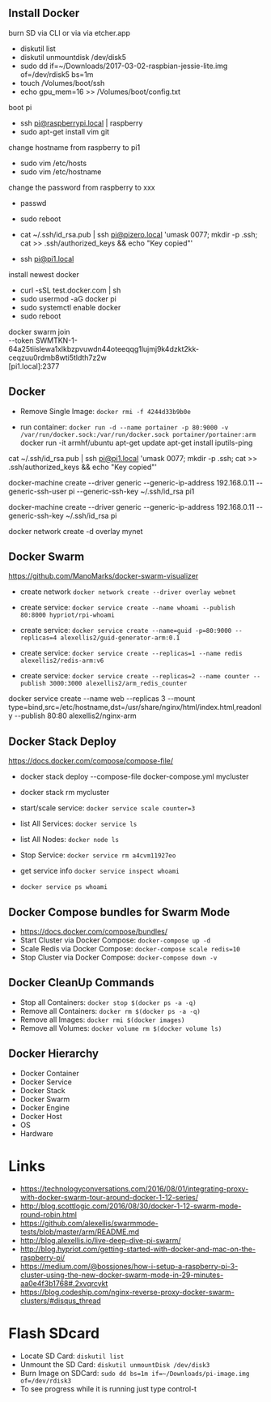 ## Install Docker
burn SD via CLI or via via etcher.app
- diskutil list
- diskutil unmountdisk /dev/disk5
- sudo dd if=~/Downloads/2017-03-02-raspbian-jessie-lite.img of=/dev/rdisk5 bs=1m
- touch /Volumes/boot/ssh
- echo gpu_mem=16 >> /Volumes/boot/config.txt

boot pi
- ssh pi@raspberrypi.local | raspberry
- sudo apt-get install vim git

change hostname from raspberry to pi1
- sudo vim /etc/hosts
- sudo vim /etc/hostname

change the password from raspberry to xxx
- passwd

- sudo reboot
- cat ~/.ssh/id_rsa.pub | ssh pi@pizero.local 'umask 0077; mkdir -p .ssh; cat >> .ssh/authorized_keys && echo "Key copied"'

- ssh pi@pi1.local

install newest docker  
- curl -sSL test.docker.com | sh
- sudo usermod -aG docker pi
- sudo systemctl enable docker
- sudo reboot

docker swarm join \
    --token SWMTKN-1-64a25tiislewa1xlkbzpvuwdn44oteeqqg1lujmj9k4dzkt2kk-ceqzuu0rdmb8wti5tldth7z2w \
    [pi1.local]:2377


## Docker
- Remove Single Image: `docker rmi -f 4244d33b9b0e`

- run container: `docker run -d --name portainer -p 80:9000 -v /var/run/docker.sock:/var/run/docker.sock portainer/portainer:arm`
docker run -it armhf/ubuntu
apt-get update
apt-get install iputils-ping


cat ~/.ssh/id_rsa.pub | ssh pi@pi1.local 'umask 0077; mkdir -p .ssh; cat >> .ssh/authorized_keys && echo "Key copied"'

docker-machine create --driver generic --generic-ip-address 192.168.0.11 --generic-ssh-user pi --generic-ssh-key ~/.ssh/id_rsa pi1

docker-machine create --driver generic --generic-ip-address 192.168.0.11  --generic-ssh-key ~/.ssh/id_rsa pi

docker network create -d overlay mynet

## Docker Swarm
https://github.com/ManoMarks/docker-swarm-visualizer
- create network `docker network create --driver overlay webnet`
- create service: `docker service create --name whoami --publish 80:8000 hypriot/rpi-whoami`

- create service: `docker service create --name=guid -p=80:9000 --replicas=4 alexellis2/guid-generator-arm:0.1`

- create service: `docker service create --replicas=1 --name redis alexellis2/redis-arm:v6`
- create service: `docker service create --replicas=2 --name counter --publish 3000:3000 alexellis2/arm_redis_counter`

docker service create --name web --replicas 3 --mount type=bind,src=/etc/hostname,dst=/usr/share/nginx/html/index.html,readonly --publish 80:80 alexellis2/nginx-arm


## Docker Stack Deploy
https://docs.docker.com/compose/compose-file/

- docker stack deploy --compose-file docker-compose.yml mycluster
- docker stack rm mycluster


- start/scale service: `docker service scale counter=3`

- list All Services: `docker service ls`
- list All Nodes: `docker node ls`

- Stop Service: `docker service rm a4cvm11927eo`

- get service info `docker service inspect whoami`
- `docker service ps whoami`


## Docker Compose bundles for Swarm Mode
- https://docs.docker.com/compose/bundles/
- Start Cluster via Docker Compose: `docker-compose up -d`
- Scale Redis via Docker Compose: `docker-compose scale redis=10`
- Stop Cluster via Docker Compose: `docker-compose down -v`

## Docker CleanUp Commands
- Stop all Containers: `docker stop $(docker ps -a -q)`
- Remove all Containers: `docker rm $(docker ps -a -q)`
- Remove all Images: `docker rmi $(docker images)`
- Remove all Volumes: `docker volume rm $(docker volume ls)`

## Docker Hierarchy
- Docker Container
- Docker Service
- Docker Stack
- Docker Swarm
- Docker Engine
- Docker Host
- OS
- Hardware

# Links
- https://technologyconversations.com/2016/08/01/integrating-proxy-with-docker-swarm-tour-around-docker-1-12-series/
- http://blog.scottlogic.com/2016/08/30/docker-1-12-swarm-mode-round-robin.html
- https://github.com/alexellis/swarmmode-tests/blob/master/arm/README.md
- http://blog.alexellis.io/live-deep-dive-pi-swarm/
- http://blog.hypriot.com/getting-started-with-docker-and-mac-on-the-raspberry-pi/
- https://medium.com/@bossjones/how-i-setup-a-raspberry-pi-3-cluster-using-the-new-docker-swarm-mode-in-29-minutes-aa0e4f3b1768#.2xvqrcykt
- https://blog.codeship.com/nginx-reverse-proxy-docker-swarm-clusters/#disqus_thread

# Flash SDcard
- Locate SD Card: `diskutil list`
- Unmount the SD Card: `diskutil unmountDisk /dev/disk3`
- Burn Image on SDCard: `sudo dd bs=1m if=~/Downloads/pi-image.img of=/dev/rdisk3`
- To see progress while it is running just type control-t
